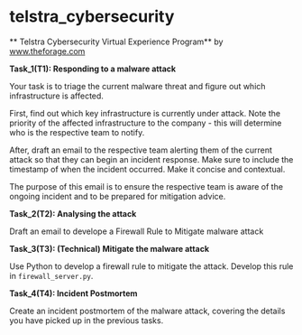 # telstra_cybersecurity
** Telstra Cybersecurity Virtual Experience Program** by www.theforage.com

**Task_1(T1): Responding to a malware attack**

Your task is to triage the current malware threat and figure out which infrastructure is affected.

First, find out which key infrastructure is currently under attack. Note the priority of the affected infrastructure to the company - this will determine who is the respective team to notify.

After, draft an email to the respective team alerting them of the current attack so that they can begin an incident response. Make sure to include the timestamp of when the incident occurred. Make it concise and contextual.

The purpose of this email is to ensure the respective team is aware of the ongoing incident and to be prepared for mitigation advice.


**Task_2(T2): Analysing the attack**

Draft an email to develope a Firewall Rule to Mitigate malware attack


**Task_3(T3): (Technical) Mitigate the malware attack**

Use Python to develop a firewall rule to mitigate the attack. Develop this rule in `firewall_server.py`.


**Task_4(T4): Incident Postmortem**

Create an incident postmortem of the malware attack, covering the details you have picked up in the previous tasks.
